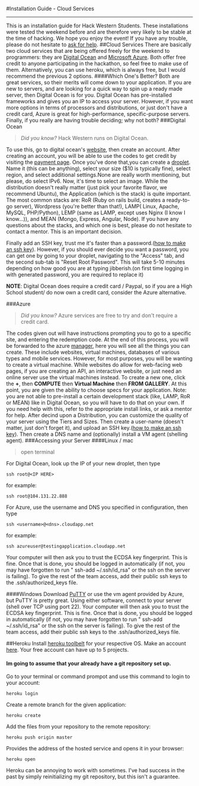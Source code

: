 #Installation Guide - Cloud Services
***
This is an installation guide for Hack Western Students. These installations were tested the weekend before and are therefore very likely to be stable at the time of hacking. We hope you enjoy the event! If you have any trouble, please do not hesitate to [ask for help](http://mentors.hackwestern.com).
##Cloud Services
There are basically two cloud services that are being offered freely for the weekend to programmers: they are [Digital Ocean](#do) and [Microsoft Azure](#az). Both offer free credit to anyone participating in the hackathon, so feel free to make use of them. Alternatively, you can use heroku, which is always free, but I would recommend the previous 2 options.
####Which One's Better?
Both are great services, so their merits will come down to your application. If you are new to servers, and are looking for a quick way to spin up a ready made server, then Digital Ocean is for you. Digital Ocean has pre-installed frameworks and gives you an IP to access your server. However, if you want more options in terms of processors and distributions, or just don't have a credit card, Azure is great for high-performance, specific-purpose servers. Finally, if you really are having trouble deciding; why not both?
###<a name="do"></a>Digital Ocean
>*Did you know?* Hack Western runs on Digital Ocean.

To use this, go to digital ocean's [website](https://www.digitalocean.com/), then create an account. After creating an account, you will be able to use the codes to get credit by visiting the [payment page](https://cloud.digitalocean.com/user_payment_profiles). Once you've done that,you can create a [droplet](https://cloud.digitalocean.com/droplets/new). Name it (this can be anything), select your size ($10 is typically fine), select region, and select additional settings.None are really worth mentioning, but please, do select IPv6. Now, it's time to select an image. While the distribution doesn't really matter (just pick your favorite flavor, we recommend Ubuntu), the Application (which is the stack) is quite important. The most common stacks are: RoR (Ruby on rails build, creates a ready-to-go server), Wordpress (you're better than that!), LAMP( Linux, Apache, MySQL, PHP/Python), LEMP (same as LAMP, except uses Nginx (I know I know...)), and MEAN (Mongo, Express, Angular, Node). If you have any questions about the stacks, and which one is best, please do not hesitate to contact a mentor. This is an important decision.

Finally add an SSH key, trust me it's faster than a password.([how to make an ssh key](https://help.github.com/articles/generating-ssh-keys/)). However, if you should ever decide you want a password, you can get one by going to your droplet, navigating to the "Access" tab, and the second sub-tab is "Reset Root Password". This will take 5-10 minutes depending on how good you are at typing jibberish.(on first time logging in with generated password, you are required to replace it)

**NOTE**: Digital Ocean does require a credit card / Paypal, so if you are a High School student/ do now own a credit card, consider the Azure alternative.

###<a name="do"></a>Azure
>*Did you know?* Azure services are free to try and don't require a credit card.

The codes given out will have instructions prompting you to go to a specific site, and entering the redemption code. At the end of this process, you will be forwarded to the azure [manager](https://manage.windowsazure.com/), here you will see all the things you can create. These include websites, virtual machines, databases of various types and mobile services. However, for most purposes, you will be wanting to create a virtual machine. While websites do allow for web-facing web pages, if you are creating an API, an interactive website, or just need an online server use the virtual machines instead. To create a new one, click the **+**, then **COMPUTE** then **Virtual Machine** then **FROM GALLERY**. At this point, you are given the ability to choose specs for your application. Note: you are not able to pre-install a certain development stack (like, LAMP, RoR or MEAN) like in Digital Ocean, so you will have to do that on your own. If you need help with this, refer to the appropriate install links, or ask a mentor for help.
After decind upon a Distribution, you can customize the quality of your server using the Tiers and Sizes. Then create a user-name (doesn't matter, just don't forget it), and upload an SSH key.([how to make an ssh key](https://help.github.com/articles/generating-ssh-keys/)). Then create a DNS name and (optionally) install a VM agent (shelling agent).
###Accessing your Server
####Linux / mac
>open terminal

For Digital Ocean, look up the IP of your new droplet, then type

```
ssh root@<IP HERE>
```

for example:
```
ssh root@104.131.22.888
```
For Azure, use the username and DNS you specified in configuration, then type
```
ssh <username>@<dns>.cloudapp.net
```
for example:
```
ssh azureuser@testingapplication.cloudapp.net
```

Your computer will then ask you to trust the ECDSA key fingerprint. This is fine. Once that is done, you should be logged in automatically (if not, you may have forgotten to run " ssh-add ~/.ssh/id_rsa" or the ssh on the server is failing). To give the rest of the team access, add their public ssh keys to the .ssh/authorized_keys file.

####Windows
Download [PuTTY](http://www.chiark.greenend.org.uk/~sgtatham/putty/download.html) or use the vm agent provided by Azure, but PuTTY is pretty great. Using either software, connect to your server (shell over TCP using port 22). Your computer will then ask you to trust the ECDSA key fingerprint. This is fine. Once that is done, you should be logged in automatically (if not, you may have forgotten to run " ssh-add ~/.ssh/id_rsa" or the ssh on the server is failing). To give the rest of the team access, add their public ssh keys to the .ssh/authorized_keys file.

##Heroku
Install [heroku toolbelt](https://toolbelt.heroku.com/) for your respective OS.
Make an account [here](https://signup.heroku.com/www-home-top). Your free account can have up to 5 projects.
#### Im going to assume that your already have a git repository set up.
Go to your terminal or command prompot and use this command to login to your account:

	heroku login

Create a remote branch for the given application:
	
	heroku create

Add the files from your repository to the remote repository:
	
	heroku push origin master

Provides the address of the hosted service and opens it in your browser:
	
	heroku open

Heroku can be annoying to work with sometimes. I've had success in the past by simply reinitializing my git repository, but this isn't a guarantee.

